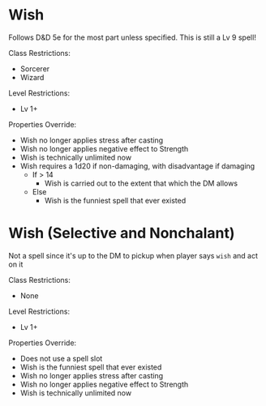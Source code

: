 # Wish

Follows D&D 5e for the most part unless specified.
This is still a Lv 9 spell!

Class Restrictions:
* Sorcerer
* Wizard

Level Restrictions:
* Lv 1+

Properties Override:
* Wish no longer applies stress after casting
* Wish no longer applies negative effect to Strength
* Wish is technically unlimited now
* Wish requires a 1d20 if non-damaging, with disadvantage if damaging
  * If > 14
    * Wish is carried out to the extent that which the DM allows
  * Else
    * Wish is the funniest spell that ever existed

# Wish (Selective and Nonchalant)
Not a spell since it's up to the DM to pickup when player says `wish` and act on it

Class Restrictions:
* None

Level Restrictions:
* Lv 1+

Properties Override:
* Does not use a spell slot
* Wish is the funniest spell that ever existed
* Wish no longer applies stress after casting
* Wish no longer applies negative effect to Strength
* Wish is technically unlimited now
